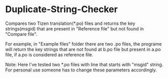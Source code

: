 # Duplicate-String-Checker
Compares two Tizen translation(*.po) files and returns the key strings(msgid) that are present in "Reference file" but not found in "Compare file".

For example, in "Example files" folder there are two .po files,
the programe will return the key strings that are not found at b.po file but present in a.po file, if a.po is considered as reference file.

Note: Here I've tested two *.po files with line that starts with "msgid" string.
For personal use someone has to change these parameters accordingly.
